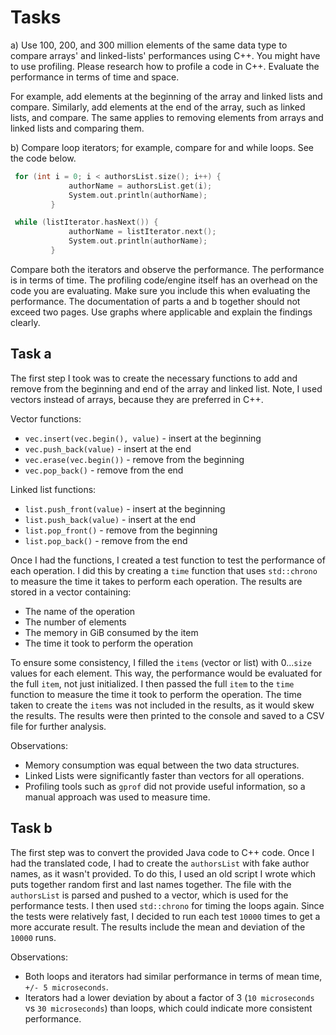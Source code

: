# Tasks

a) Use 100, 200, and 300 million elements of the same data type to compare
arrays' and linked-lists' performances using C++. You might have to use
profiling. Please research how to profile a code in C++. Evaluate the
performance in terms of time and space.

For example, add elements at the beginning of the array and linked lists and
compare. Similarly, add elements at the end of the array, such as linked lists,
and compare. The same applies to removing elements from arrays and linked lists
and comparing them.

b) Compare loop iterators; for example, compare for and while loops. See the
code below.

```cpp
 for (int i = 0; i < authorsList.size(); i++) {
             authorName = authorsList.get(i);
             System.out.println(authorName);
         }

 while (listIterator.hasNext()) {
             authorName = listIterator.next();
             System.out.println(authorName);
         }

```

Compare both the iterators and observe the performance. The performance is in
terms of time. The profiling code/engine itself has an overhead on the code you
are evaluating. Make sure you include this when evaluating the performance. The
documentation of parts a and b together should not exceed two pages. Use graphs
where applicable and explain the findings clearly.

## Task a

The first step I took was to create the necessary functions to add and remove
from the beginning and end of the array and linked list. Note, I used vectors
instead of arrays, because they are preferred in C++.

Vector functions:

- `vec.insert(vec.begin(), value)` - insert at the beginning
- `vec.push_back(value)` - insert at the end
- `vec.erase(vec.begin())` - remove from the beginning
- `vec.pop_back()` - remove from the end

Linked list functions:

- `list.push_front(value)` - insert at the beginning
- `list.push_back(value)` - insert at the end
- `list.pop_front()` - remove from the beginning
- `list.pop_back()` - remove from the end

Once I had the functions, I created a test function to test the performance of
each operation. I did this by creating a `time` function that uses `std::chrono`
to measure the time it takes to perform each operation. The results are stored
in a vector containing:

- The name of the operation
- The number of elements
- The memory in GiB consumed by the item
- The time it took to perform the operation

To ensure some consistency, I filled the `items` (vector or list) with
0...`size` values for each element. This way, the performance would be evaluated
for the full `item`, not just initialized. I then passed the full `item` to the
`time` function to measure the time it took to perform the operation. The time
taken to create the `items` was not included in the results, as it would skew
the results. The results were then printed to the console and saved to a CSV
file for further analysis.

Observations:

- Memory consumption was equal between the two data structures.
- Linked Lists were significantly faster than vectors for all operations.
- Profiling tools such as `gprof` did not provide useful information, so a
  manual approach was used to measure time.

## Task b

The first step was to convert the provided Java code to C++ code. Once I had the
translated code, I had to create the `authorsList` with fake author names, as it
wasn't provided. To do this, I used an old script I wrote which puts together
random first and last names together. The file with the `authorsList` is parsed
and pushed to a vector, which is used for the performance tests. I then used
`std::chrono` for timing the loops again. Since the tests were relatively fast,
I decided to run each test `10000` times to get a more accurate result. The
results include the mean and deviation of the `10000` runs.

Observations:

- Both loops and iterators had similar performance in terms of mean time,
  `+/- 5 microseconds`.
- Iterators had a lower deviation by about a factor of 3 (`10 microseconds` vs
  `30 microseconds`) than loops, which could indicate more consistent
  performance.
